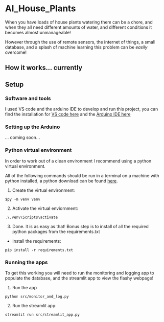 # AI_House_Plants
When you have loads of house plants watering them can be a chore, and when they all need different amounts of water, and different conditions it becomes almost unmanageable! 

However through the use of remote sensors, the internet of things, a small database, and a splash of machine learning this problem can be *easily* overcome!

## How it works... currently

## Setup
### Software and tools
I used VS code and the arduino IDE to develop and run this project, you can find the installation for [VS code here](https://code.visualstudio.com/) and the [Arduino IDE here](https://www.arduino.cc/en/software) 

### Setting up the Arduino
... coming soon...

### Python virtual environment
In order to work out of a clean environment I recommend using a python virtual environment.

All of the following commands should be run in a terminal on a machine with python installed, a python download can be found [here](https://www.python.org/downloads/).
1) Create the virtual environment:
```
$py -m venv venv
```
2) Activate the virtual enviornment:
```
.\.venv\Scripts\activate
```
3) Done. It is as easy as that!
Bonus step is to install of all the required python packages from the requirements.txt
- Install the requirements:
```
pip install -r requirements.txt
```

### Running the apps
To get this working you will need to run the monitoring and logging app to populate the database, and the streamlit app to view the flashy webpage!
1) Run the app
```
python src/monitor_and_log.py
```
2) Run the streamlit app
```
streamlit run src/streamlit_app.py
```
